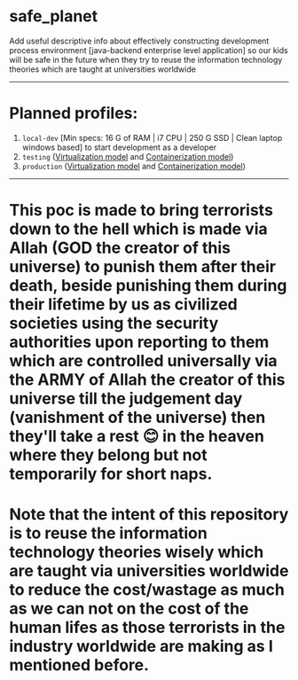 # safe_planet
Add useful descriptive info about effectively constructing development process environment [java-backend enterprise level application] so our kids will be safe in the future when they try to reuse the information technology theories which are taught at universities worldwide

***

# Planned profiles:
1. `local-dev` [Min specs: 16 G of RAM | i7 CPU | 250 G SSD | Clean laptop windows based] to start development as a developer
2. `testing` ([Virtualization model](https://en.wikipedia.org/wiki/Virtualization) and [Containerization model](https://en.wikipedia.org/wiki/Containerization_(computing)))
3. `production` ([Virtualization model](https://en.wikipedia.org/wiki/Virtualization) and [Containerization model](https://en.wikipedia.org/wiki/Containerization_(computing)))

***

# This poc is made to bring terrorists down to the hell which is made via Allah (GOD the creator of this universe) to punish them after their death, beside punishing them during their lifetime by us as civilized societies using the security authorities upon reporting to them which are controlled universally via the ARMY of Allah the creator of this universe till the judgement day (vanishment of the universe) then they'll take a rest 😊 in the heaven where they belong but not temporarily for short naps. 

# Note that the intent of this repository is to reuse the information technology theories wisely which are taught via universities worldwide to reduce the cost/wastage as much as we can not on the cost of the human lifes as those terrorists in the industry worldwide are making as I mentioned before.
